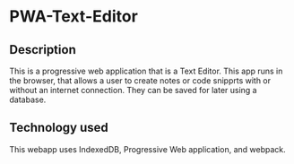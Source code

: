 # PWA-Text-Editor

## Description

This is a progressive web application that is a Text Editor. This app runs in the browser, that allows a user to create notes or code snipprts with or without an internet connection. They can be saved for later using a database. 

## Technology used

This webapp uses IndexedDB, Progressive Web application, and webpack. 


